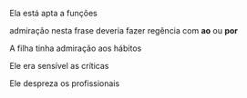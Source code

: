 Ela está apta a funções

admiração nesta frase deveria fazer regência com **ao** ou **por**

A filha tinha admiração aos hábitos

Ele era sensível as críticas

Ele despreza os profissionais
